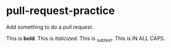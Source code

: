 # pull-request-practice

Add something to do a pull request.

This is <b>bold</b>.
This is <i>italicized</i>.
This is <sub>subtext</sub>.
This is IN ALL CAPS.
